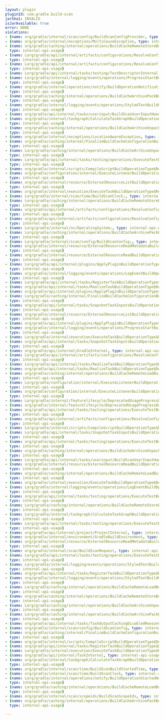 ```yaml
---
layout: plugin
pluginId: com.gradle.build-scan
jarSha1: INVALID
isJarAvailable: true
error: NONE
violations:
- {name: org/gradle/internal/scan/config/BuildScanConfigProvider, type: internal-api-usage}
- {name: org/gradle/internal/exceptions/MultiCauseException, type: internal-api-usage}
- {name: org/gradle/caching/internal/operations/BuildCacheRemoteStoreBuildOperationType$Details,
  type: internal-api-usage}
- {name: Lorg/gradle/api/internal/artifacts/configurations/ResolveConfigurationDependenciesBuildOperationType$Result;,
  type: internal-api-usage}
- {name: Lorg/gradle/api/internal/artifacts/configurations/ResolveConfigurationDependenciesBuildOperationType$Details;,
  type: internal-api-usage}
- {name: Lorg/gradle/api/internal/tasks/testing/TestDescriptorInternal;, type: internal-api-usage}
- {name: Lorg/gradle/internal/logging/events/operations/ProgressStartBuildOperationProgressDetails;,
  type: internal-api-usage}
- {name: org/gradle/internal/operations/notify/BuildOperationNotificationListenerRegistrar,
  type: internal-api-usage}
- {name: org/gradle/caching/internal/operations/BuildCacheArchivePackBuildOperationType$Result,
  type: internal-api-usage}
- {name: org/gradle/internal/logging/events/operations/StyledTextBuildOperationProgressDetails$Span,
  type: internal-api-usage}
- {name: org/gradle/api/internal/tasks/userinput/BuildScanUserInputHandler, type: internal-api-usage}
- {name: org/gradle/internal/taskgraph/CalculateTaskGraphBuildOperationType$Result,
  type: internal-api-usage}
- {name: org/gradle/caching/internal/operations/BuildCacheArchiveUnpackBuildOperationType$Details,
  type: internal-api-usage}
- {name: org/gradle/internal/exceptions/LocationAwareException, type: internal-api-usage}
- {name: org/gradle/caching/internal/FinalizeBuildCacheConfigurationBuildOperationType$Details,
  type: internal-api-usage}
- {name: Lorg/gradle/caching/internal/operations/BuildCacheArchiveUnpackBuildOperationType$Details;,
  type: internal-api-usage}
- {name: Lorg/gradle/api/internal/tasks/testing/operations/ExecuteTestBuildOperationType$Output;,
  type: internal-api-usage}
- {name: org/gradle/internal/scripts/CompileScriptBuildOperationType$Result, type: internal-api-usage}
- {name: org/gradle/configuration/internal/ExecuteListenerBuildOperationType$Result,
  type: internal-api-usage}
- {name: org/gradle/internal/resource/ExternalResourceListBuildOperationType$Details,
  type: internal-api-usage}
- {name: org/gradle/internal/execution/ExecuteTaskBuildOperationType$Result, type: internal-api-usage}
- {name: Lorg/gradle/internal/scan/time/BuildScanClock;, type: internal-api-usage}
- {name: Lorg/gradle/caching/internal/operations/BuildCacheRemoteStoreBuildOperationType$Result;,
  type: internal-api-usage}
- {name: org/gradle/api/internal/artifacts/configurations/ResolveConfigurationDependenciesBuildOperationType$Repository,
  type: internal-api-usage}
- {name: org/gradle/api/internal/artifacts/configurations/ResolveConfigurationDependenciesBuildOperationType$Result,
  type: internal-api-usage}
- {name: Lorg/gradle/internal/os/OperatingSystem;, type: internal-api-usage}
- {name: Lorg/gradle/caching/internal/operations/BuildCacheArchivePackBuildOperationType$Details;,
  type: internal-api-usage}
- {name: Lorg/gradle/internal/scan/config/BuildScanConfig;, type: internal-api-usage}
- {name: org/gradle/internal/resource/ExternalResourceReadMetadataBuildOperationType$Result,
  type: internal-api-usage}
- {name: org/gradle/internal/resource/ExternalResourceReadBuildOperationType$Details,
  type: internal-api-usage}
- {name: Lorg/gradle/api/internal/plugins/ApplyPluginBuildOperationType$Details;,
  type: internal-api-usage}
- {name: org/gradle/internal/logging/events/operations/LogEventBuildOperationProgressDetails,
  type: internal-api-usage}
- {name: Lorg/gradle/api/internal/tasks/RegisterTaskBuildOperationType$Details;, type: internal-api-usage}
- {name: org/gradle/api/internal/tasks/RealizeTaskBuildOperationType$Result, type: internal-api-usage}
- {name: org/gradle/api/internal/plugins/ApplyPluginBuildOperationType$Details, type: internal-api-usage}
- {name: Lorg/gradle/caching/internal/FinalizeBuildCacheConfigurationBuildOperationType$Result;,
  type: internal-api-usage}
- {name: org/gradle/api/internal/tasks/SnapshotTaskInputsBuildOperationType$Details,
  type: internal-api-usage}
- {name: org/gradle/internal/resource/ExternalResourceListBuildOperationType$Result,
  type: internal-api-usage}
- {name: org/gradle/api/internal/plugins/ApplyPluginBuildOperationType$Result, type: internal-api-usage}
- {name: org/gradle/internal/logging/events/operations/ProgressStartBuildOperationProgressDetails,
  type: internal-api-usage}
- {name: Lorg/gradle/internal/execution/ExecuteTaskBuildOperationType$Details;, type: internal-api-usage}
- {name: org/gradle/api/internal/tasks/SnapshotTaskInputsBuildOperationType$Result,
  type: internal-api-usage}
- {name: org/gradle/api/internal/GradleInternal, type: internal-api-usage}
- {name: Lorg/gradle/api/internal/artifacts/configurations/ResolveConfigurationDependenciesBuildOperationType$Repository;,
  type: internal-api-usage}
- {name: Lorg/gradle/api/internal/tasks/RealizeTaskBuildOperationType$Details;, type: internal-api-usage}
- {name: org/gradle/api/internal/tasks/RealizeTaskBuildOperationType$Details, type: internal-api-usage}
- {name: org/gradle/caching/internal/operations/BuildCacheRemoteLoadBuildOperationType$Result,
  type: internal-api-usage}
- {name: Lorg/gradle/configuration/internal/ExecuteListenerBuildOperationType$Details;,
  type: internal-api-usage}
- {name: org/gradle/configuration/internal/ExecuteListenerBuildOperationType$Details,
  type: internal-api-usage}
- {name: Lorg/gradle/internal/featurelifecycle/DeprecatedUsageProgressDetails;, type: internal-api-usage}
- {name: org/gradle/internal/featurelifecycle/DeprecatedUsageProgressDetails, type: internal-api-usage}
- {name: org/gradle/api/internal/tasks/testing/operations/ExecuteTestBuildOperationType$Result,
  type: internal-api-usage}
- {name: org/gradle/api/internal/artifacts/configurations/ResolveConfigurationDependenciesBuildOperationType$Details,
  type: internal-api-usage}
- {name: Lorg/gradle/internal/scripts/CompileScriptBuildOperationType$Details;, type: internal-api-usage}
- {name: Lorg/gradle/api/internal/tasks/SnapshotTaskInputsBuildOperationType$Result;,
  type: internal-api-usage}
- {name: org/gradle/api/internal/tasks/testing/operations/ExecuteTestBuildOperationType$Details,
  type: internal-api-usage}
- {name: org/gradle/caching/internal/operations/BuildCacheArchiveUnpackBuildOperationType$Result,
  type: internal-api-usage}
- {name: Lorg/gradle/api/internal/tasks/userinput/BuildScanUserInputHandler;, type: internal-api-usage}
- {name: org/gradle/internal/resource/ExternalResourceReadBuildOperationType$Result,
  type: internal-api-usage}
- {name: org/gradle/caching/internal/operations/BuildCacheRemoteLoadBuildOperationType$Details,
  type: internal-api-usage}
- {name: org/gradle/internal/execution/ExecuteTaskBuildOperationType$Details, type: internal-api-usage}
- {name: Lorg/gradle/internal/logging/events/operations/LogEventBuildOperationProgressDetails;,
  type: internal-api-usage}
- {name: org/gradle/api/internal/tasks/testing/operations/ExecuteTestBuildOperationType$Output,
  type: internal-api-usage}
- {name: Lorg/gradle/caching/internal/operations/BuildCacheRemoteStoreBuildOperationType$Details;,
  type: internal-api-usage}
- {name: Lorg/gradle/internal/taskgraph/CalculateTaskGraphBuildOperationType$Result;,
  type: internal-api-usage}
- {name: Lorg/gradle/api/internal/tasks/testing/operations/ExecuteTestBuildOperationType$Details;,
  type: internal-api-usage}
- {name: org/gradle/api/internal/project/ProjectInternal, type: internal-api-usage}
- {name: org/gradle/internal/environment/GradleBuildEnvironment, type: internal-api-usage}
- {name: org/gradle/internal/resource/ExternalResourceReadMetadataBuildOperationType$Details,
  type: internal-api-usage}
- {name: org/gradle/internal/scan/BuildScanRequest, type: internal-api-usage}
- {name: Lorg/gradle/api/internal/tasks/testing/operations/ExecuteTestBuildOperationType$Result;,
  type: internal-api-usage}
- {name: Lorg/gradle/internal/logging/events/operations/StyledTextBuildOperationProgressDetails;,
  type: internal-api-usage}
- {name: org/gradle/api/internal/tasks/RegisterTaskBuildOperationType$Result, type: internal-api-usage}
- {name: org/gradle/internal/logging/events/operations/StyledTextBuildOperationProgressDetails,
  type: internal-api-usage}
- {name: Lorg/gradle/caching/internal/operations/BuildCacheRemoteLoadBuildOperationType$Details;,
  type: internal-api-usage}
- {name: org/gradle/caching/internal/operations/BuildCacheRemoteStoreBuildOperationType$Result,
  type: internal-api-usage}
- {name: Lorg/gradle/caching/internal/operations/BuildCacheArchiveUnpackBuildOperationType$Result;,
  type: internal-api-usage}
- {name: Lorg/gradle/caching/internal/operations/BuildCacheArchivePackBuildOperationType$Result;,
  type: internal-api-usage}
- {name: org/gradle/api/internal/tasks/TaskOutputCachingDisabledReasonCategory, type: internal-api-usage}
- {name: org/gradle/internal/scan/config/BuildScanConfig, type: internal-api-usage}
- {name: org/gradle/caching/internal/FinalizeBuildCacheConfigurationBuildOperationType$Result,
  type: internal-api-usage}
- {name: org/gradle/internal/scripts/CompileScriptBuildOperationType$Details, type: internal-api-usage}
- {name: org/gradle/api/internal/tasks/RegisterTaskBuildOperationType$Details, type: internal-api-usage}
- {name: Lorg/gradle/internal/execution/ExecuteTaskBuildOperationType$Result;, type: internal-api-usage}
- {name: org/gradle/api/internal/TaskInternal, type: internal-api-usage}
- {name: org/gradle/internal/taskgraph/CalculateTaskGraphBuildOperationType$Details,
  type: internal-api-usage}
- {name: org/gradle/internal/scan/time/BuildScanBuildStartedTime, type: internal-api-usage}
- {name: org/gradle/internal/scan/time/BuildScanClock, type: internal-api-usage}
- {name: Lorg/gradle/internal/operations/notify/BuildOperationStartedNotification;,
  type: internal-api-usage}
- {name: Lorg/gradle/caching/internal/operations/BuildCacheRemoteLoadBuildOperationType$Result;,
  type: internal-api-usage}
- {name: org/gradle/internal/scan/scopeids/BuildScanScopeIds, type: internal-api-usage}
- {name: org/gradle/caching/internal/operations/BuildCacheArchivePackBuildOperationType$Details,
  type: internal-api-usage}

---
```

